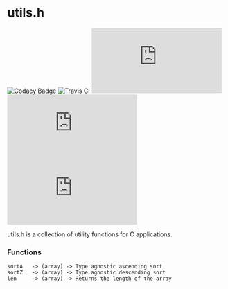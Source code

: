 # utils.h

![Codacy Badge](https://api.codacy.com/project/badge/Grade/b2ad02a6def742d1a603ce5f1bf165f3) ![Travis CI](https://travis-ci.org/keiranrowan/utils.h.svg?branch=master) ![License](https://img.shields.io/github/license/keiranrowan/utils.h) ![Size](https://img.shields.io/github/repo-size/keiranrowan/utils.h) ![](https://img.shields.io/github/languages/top/keiranrowan/utils.h)


utils.h is a collection of utility functions for C applications.

### Functions

```
sortA   -> (array) -> Type agnostic ascending sort
sortZ   -> (array) -> Type agnostic descending sort
len     -> (array) -> Returns the length of the array
```

